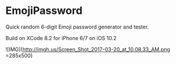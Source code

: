 # EmojiPassword
Quick random 6-digit Emoji password generator and tester. 

Build on XCode 8.2 for iPhone 6/7 on iOS 10.2

![IMG](http://imgh.us/Screen_Shot_2017-03-20_at_10.08.33_AM.png =285x500)
